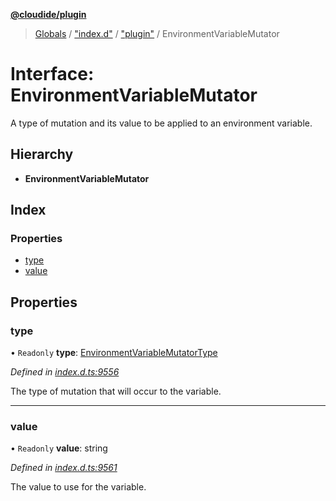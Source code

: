 **[@cloudide/plugin](../README.md)**

> [Globals](../README.md) / ["index.d"](../modules/_index_d_.md) / ["plugin"](../modules/_index_d_._plugin_.md) / EnvironmentVariableMutator

# Interface: EnvironmentVariableMutator

A type of mutation and its value to be applied to an environment variable.

## Hierarchy

* **EnvironmentVariableMutator**

## Index

### Properties

* [type](_index_d_._plugin_.environmentvariablemutator.md#type)
* [value](_index_d_._plugin_.environmentvariablemutator.md#value)

## Properties

### type

• `Readonly` **type**: [EnvironmentVariableMutatorType](../enums/_index_d_._plugin_.environmentvariablemutatortype.md)

*Defined in [index.d.ts:9556](https://github.com/shuyaqian/cloudide-plugin-api/blob/57a3a2a/index.d.ts#L9556)*

The type of mutation that will occur to the variable.

___

### value

• `Readonly` **value**: string

*Defined in [index.d.ts:9561](https://github.com/shuyaqian/cloudide-plugin-api/blob/57a3a2a/index.d.ts#L9561)*

The value to use for the variable.
